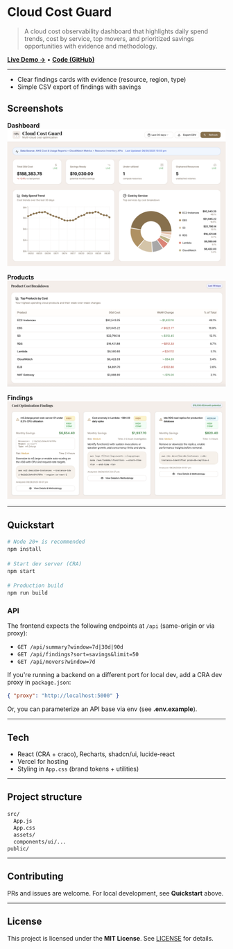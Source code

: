 # Cloud Cost Guard

> A cloud cost observability dashboard that highlights daily spend trends, cost by service, top movers, and prioritized savings opportunities with evidence and methodology.

[**Live Demo →**](https://guard.cloudandcapital.com) • [**Code (GitHub)**](https://github.com/dianuhs/cloud-cost-guard)

---

- Clear findings cards with evidence (resource, region, type)
- Simple CSV export of findings with savings

## Screenshots

**Dashboard**  
![Dashboard](docs/screenshots/1-dashboard.png)

**Products**  
![Products](docs/screenshots/2-products.png)

**Findings**  
![Findings](docs/screenshots/3-findings.png)

---

## Quickstart

```bash
# Node 20+ is recommended
npm install

# Start dev server (CRA)
npm start

# Production build
npm run build
```

### API
The frontend expects the following endpoints at `/api` (same-origin or via proxy):

- `GET /api/summary?window=7d|30d|90d`
- `GET /api/findings?sort=savings&limit=50`
- `GET /api/movers?window=7d`

If you're running a backend on a different port for local dev, add a CRA dev proxy in `package.json`:

```json
{ "proxy": "http://localhost:5000" }
```

Or, you can parameterize an API base via env (see **.env.example**).

---

## Tech
- React (CRA + craco), Recharts, shadcn/ui, lucide-react
- Vercel for hosting
- Styling in `App.css` (brand tokens + utilities)

---

## Project structure

```
src/
  App.js
  App.css
  assets/
  components/ui/...
public/
```

---

## Contributing
PRs and issues are welcome. For local development, see **Quickstart** above.

---

## License
This project is licensed under the **MIT License**. See [LICENSE](LICENSE) for details.


